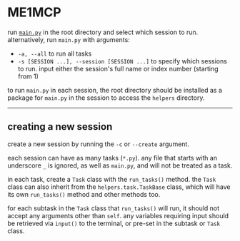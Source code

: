 # ME1MCP
 
run [`main.py`](main.py) in the root directory and select which session to run. alternatively, run `main.py` with arguments:

- `-a, --all` to run all tasks
- `-s [SESSION ...], --session [SESSION ...]` to specify which sessions to run. input either the session's full name or index number (starting from 1)

to run `main.py` in each session, the root directory should be installed as a package for `main.py` in the session to access the `helpers` directory.

---

## creating a new session

create a new session by running the `-c` or `--create` argument.

each session can have as many tasks (`*.py`). any file that starts with an underscore `_` is ignored, as well as `main.py`, and will not be treated as a task.

in each task, create a `Task` class with the `run_tasks()` method. the `Task` class can also inherit from the `helpers.task.TaskBase` class, which will have its own `run_tasks()` method and other methods too.

for each subtask in the `Task` class that `run_tasks()` will run, it should not accept any arguments other than `self`. any variables requiring input should be retrieved via `input()` to the terminal, or pre-set in the subtask or `Task` class.